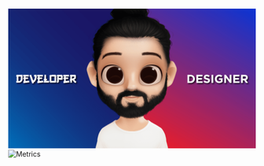 ![cat](https://github.com/omerayyildiz/omerayyildiz/blob/master/githubREADME.png)
![Metrics](https://metrics.lecoq.io/omerayyildiz?template=classic&activity=1&followup=1&isocalendar=1&languages=1&pagespeed=1&stars=1&tweets=1&pagespeed.detailed=false&pagespeed.screenshot=false&isocalendar.duration=half-year&tweets.limit=2&stars.limit=4&activity.limit=5&activity.days=14&activity.filter=all&config.timezone=Europe%2FIstanbul&config.animated=true)
